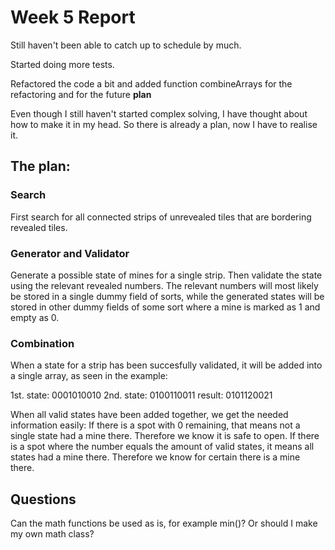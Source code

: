 # Week 5 Report

Still haven't been able to catch up to schedule by much.

Started doing more tests.

Refactored the code a bit and added function combineArrays
for the refactoring and for the future **plan**

Even though I still haven't started complex solving,
I have thought about how to make it in my head.
So there is already a plan, now I have to realise it.

## The plan:
### Search
First search for all connected strips of unrevealed tiles
that are bordering revealed tiles.
### Generator and Validator
Generate a possible state of mines for a single strip.
Then validate the state using the relevant revealed numbers.
The relevant numbers will most likely be stored in a single
dummy field of sorts, while the generated states will
be stored in other dummy fields of some sort where a mine is
marked as 1 and empty as 0.
### Combination
When a state for a strip has been succesfully validated,
it will be added into a single array, as seen in the example:

1st. state:	0001010010
2nd. state:	0100110011
result:		0101120021

When all valid states have been added together,
we get the needed information easily: If there is a spot
with 0 remaining, that means not a single state had a mine there.
Therefore we know it is safe to open. If there is a spot where
the number equals the amount of valid states, it means all states
had a mine there. Therefore we know for certain there is a mine there.

## Questions
Can the math functions be used as is, for example min()?
Or should I make my own math class?